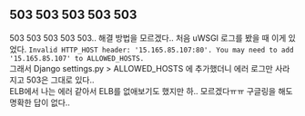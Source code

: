 ## 503 503 503 503 503

503 503 503 503 503.. 해결 방법을 모르겠다.. 처음 uWSGI 로그를 봤을 때 이게 있었다.
`Invalid HTTP_HOST header: '15.165.85.107:80'. You may need to add '15.165.85.107' to ALLOWED_HOSTS.`<br>
그래서 Django settings.py > ALLOWED_HOSTS 에 추가했더니 에러 로그만 사라지고 503은 그대로 있다..<br>
ELB에서 나는 에러 같아서 ELB를 없애보기도 했지만 하.. 모르겠다ㅠㅠ 구글링을 해도 명확한 답이 없다..